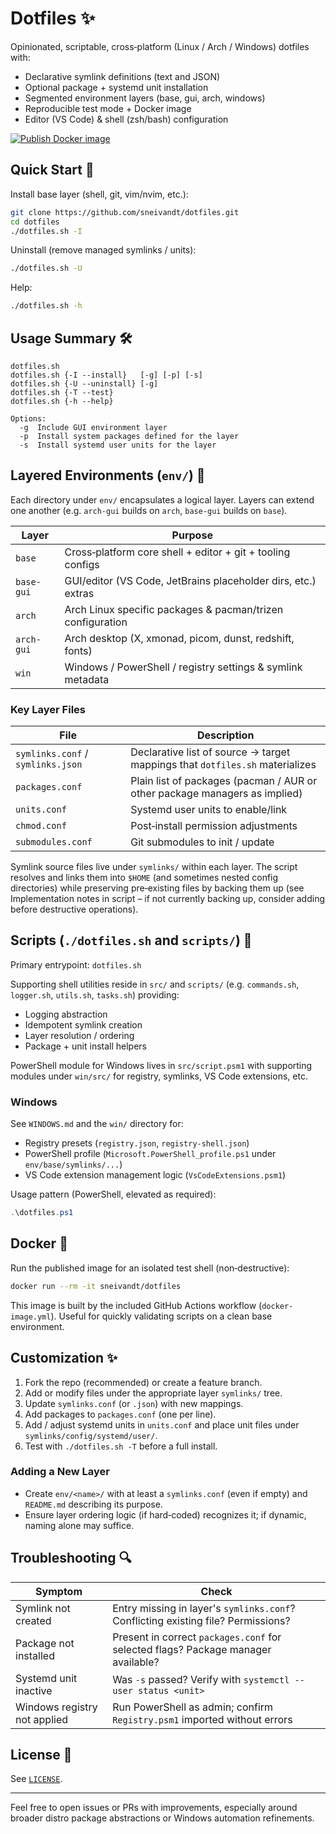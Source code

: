 # Dotfiles ✨

Opinionated, scriptable, cross‑platform (Linux / Arch / Windows) dotfiles with:

- Declarative symlink definitions (text and JSON)
- Optional package + systemd unit installation
- Segmented environment layers (base, gui, arch, windows)
- Reproducible test mode + Docker image
- Editor (VS Code) & shell (zsh/bash) configuration

[![Publish Docker image](https://github.com/sneivandt/dotfiles/actions/workflows/docker-image.yml/badge.svg)](https://github.com/sneivandt/dotfiles/actions/workflows/docker-image.yml)

## Quick Start 🚀

Install base layer (shell, git, vim/nvim, etc.):
```bash
git clone https://github.com/sneivandt/dotfiles.git
cd dotfiles
./dotfiles.sh -I
```

Uninstall (remove managed symlinks / units):
```bash
./dotfiles.sh -U
```

Help:
```bash
./dotfiles.sh -h
```

## Usage Summary 🛠️

```
dotfiles.sh
dotfiles.sh {-I --install}   [-g] [-p] [-s]
dotfiles.sh {-U --uninstall} [-g]
dotfiles.sh {-T --test}
dotfiles.sh {-h --help}

Options:
  -g  Include GUI environment layer
  -p  Install system packages defined for the layer
  -s  Install systemd user units for the layer
```

## Layered Environments (`env/`) 🧩

Each directory under `env/` encapsulates a logical layer. Layers can extend one another (e.g. `arch-gui` builds on `arch`, `base-gui` builds on `base`).

| Layer | Purpose |
|-------|---------|
| `base` | Cross‑platform core shell + editor + git + tooling configs |
| `base-gui` | GUI/editor (VS Code, JetBrains placeholder dirs, etc.) extras |
| `arch` | Arch Linux specific packages & pacman/trizen configuration |
| `arch-gui` | Arch desktop (X, xmonad, picom, dunst, redshift, fonts) |
| `win` | Windows / PowerShell / registry settings & symlink metadata |

### Key Layer Files

| File | Description |
|------|-------------|
| `symlinks.conf` / `symlinks.json` | Declarative list of source → target mappings that `dotfiles.sh` materializes |
| `packages.conf` | Plain list of packages (pacman / AUR or other package managers as implied) |
| `units.conf` | Systemd user units to enable/link |
| `chmod.conf` | Post‑install permission adjustments |
| `submodules.conf` | Git submodules to init / update |

Symlink source files live under `symlinks/` within each layer. The script resolves and links them into `$HOME` (and sometimes nested config directories) while preserving pre‑existing files by backing them up (see Implementation notes in script – if not currently backing up, consider adding before destructive operations).

## Scripts (`./dotfiles.sh` and `scripts/`) 📜

Primary entrypoint: `dotfiles.sh`

Supporting shell utilities reside in `src/` and `scripts/` (e.g. `commands.sh`, `logger.sh`, `utils.sh`, `tasks.sh`) providing:
* Logging abstraction
* Idempotent symlink creation
* Layer resolution / ordering
* Package + unit install helpers

PowerShell module for Windows lives in `src/script.psm1` with supporting modules under `win/src/` for registry, symlinks, VS Code extensions, etc.

### Windows

See `WINDOWS.md` and the `win/` directory for:
* Registry presets (`registry.json`, `registry-shell.json`)
* PowerShell profile (`Microsoft.PowerShell_profile.ps1` under `env/base/symlinks/...`)
* VS Code extension management logic (`VsCodeExtensions.psm1`)

Usage pattern (PowerShell, elevated as required):
```powershell
.\dotfiles.ps1
```

## Docker 🐳

Run the published image for an isolated test shell (non‑destructive):
```bash
docker run --rm -it sneivandt/dotfiles
```

This image is built by the included GitHub Actions workflow (`docker-image.yml`). Useful for quickly validating scripts on a clean base environment.

## Customization ✨

1. Fork the repo (recommended) or create a feature branch.
2. Add or modify files under the appropriate layer `symlinks/` tree.
3. Update `symlinks.conf` (or `.json`) with new mappings.
4. Add packages to `packages.conf` (one per line).
5. Add / adjust systemd units in `units.conf` and place unit files under `symlinks/config/systemd/user/`.
6. Test with `./dotfiles.sh -T` before a full install.

### Adding a New Layer
* Create `env/<name>/` with at least a `symlinks.conf` (even if empty) and `README.md` describing its purpose.
* Ensure layer ordering logic (if hard‑coded) recognizes it; if dynamic, naming alone may suffice.

## Troubleshooting 🔍

| Symptom | Check |
|---------|-------|
| Symlink not created | Entry missing in layer's `symlinks.conf`? Conflicting existing file? Permissions? |
| Package not installed | Present in correct `packages.conf` for selected flags? Package manager available? |
| Systemd unit inactive | Was `-s` passed? Verify with `systemctl --user status <unit>` |
| Windows registry not applied | Run PowerShell as admin; confirm `Registry.psm1` imported without errors |

## License 📄

See [`LICENSE`](./LICENSE).

---

Feel free to open issues or PRs with improvements, especially around broader distro package abstractions or Windows automation refinements.
